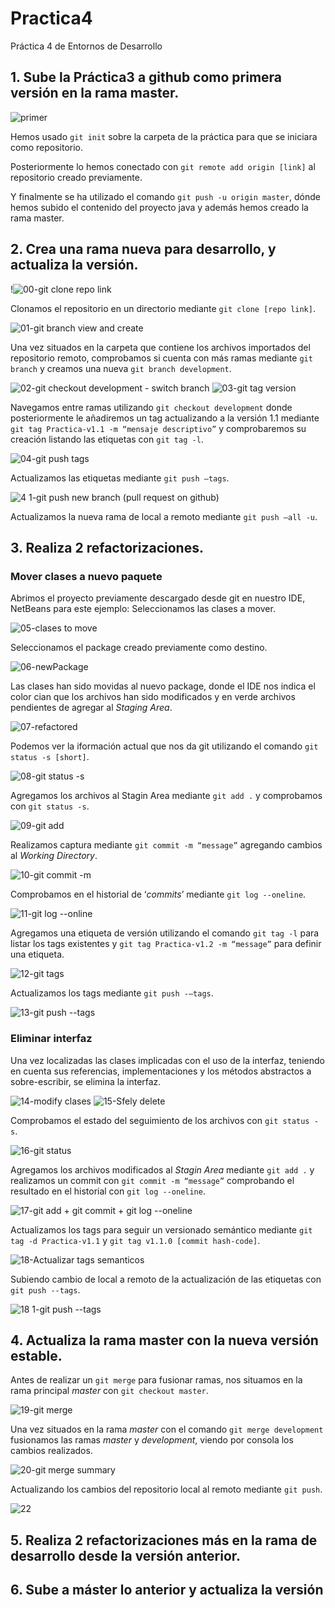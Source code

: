 # Practica4

Práctica 4 de Entornos de Desarrollo 

## 1. Sube la Práctica3 a github como primera versión en la rama master.

![primer](https://user-images.githubusercontent.com/95173613/157343854-e10bc4e4-ec97-4d57-b8df-58190e4b8802.png)

Hemos usado `git init` sobre la carpeta de la práctica para que se iniciara como repositorio.

Posteriormente lo hemos conectado con `git remote add origin [link]` al repositorio creado previamente. 

Y finalmente se ha utilizado el comando `git push -u origin master`, dónde hemos subido el contenido del proyecto java y además hemos creado la rama master.


## 2. Crea una rama nueva para desarrollo, y actualiza la versión.

!![00-git clone repo link](https://user-images.githubusercontent.com/77643882/158163542-120287a1-1ac1-49e3-9e73-9cac77862898.png)

Clonamos el repositorio en un directorio mediante `git clone [repo link]`.

![01-git branch view and create](https://user-images.githubusercontent.com/77643882/158163892-46ae095a-3cf8-485a-8846-6d73caf3dfdc.png)

Una vez situados en la carpeta que contiene los archivos importados del repositorio remoto,
comprobamos si cuenta con más ramas mediante `git branch` y creamos una nueva `git branch development`.

![02-git checkout development - switch branch](https://user-images.githubusercontent.com/77643882/158164201-c20c3e78-d6c3-426c-ad05-5bdb7335dd22.png)
![03-git tag version ](https://user-images.githubusercontent.com/77643882/158164473-28caad85-19fd-47e1-89ab-98c9a9317eb6.png)

Navegamos entre ramas utilizando `git checkout development` donde posteriormente le añadiremos un tag actualizando a la versión 1.1 mediante `git tag Practica-v1.1 -m “mensaje descriptivo”` y comprobaremos su creación listando las etiquetas con `git tag -l`.

![04-git push tags](https://user-images.githubusercontent.com/77643882/158164644-51922b9f-865f-4718-89c9-7ed356ab9152.png)

Actualizamos las etiquetas mediante `git push –tags`.

![4 1-git push new branch (pull request on github)](https://user-images.githubusercontent.com/77643882/158164861-07fc9954-a767-4908-9d07-678e37c64f0e.png)

Actualizamos la nueva rama de local a remoto mediante `git push –all -u`.

## 3. Realiza 2 refactorizaciones.

### Mover clases a nuevo paquete

Abrimos el proyecto previamente descargado desde git en nuestro IDE, NetBeans para este ejemplo:
Seleccionamos las clases a mover.

![05-clases to move](https://user-images.githubusercontent.com/77643882/158165232-995f2254-07f0-4d7a-ad31-fcc331859b11.png)

Seleccionamos el package creado previamente como destino.

![06-newPackage](https://user-images.githubusercontent.com/77643882/158165274-407d5741-8b14-4678-a756-9669e25214ff.png)

Las clases han sido movidas al nuevo package, donde el IDE nos indica el color cian que los archivos han sido modificados y en verde archivos pendientes de agregar al *Staging Area*.

![07-refactored](https://user-images.githubusercontent.com/77643882/158165330-1c52388d-71ee-439b-9f6d-6e8a2fd9a838.png)

Podemos ver la iformación actual que nos da git utilizando el comando `git status -s [short]`.

![08-git status -s](https://user-images.githubusercontent.com/77643882/158165407-60ea091e-185f-4a2c-994c-0df04c7ef9af.png)

Agregamos los archivos al Stagin Area mediante `git add .` y comprobamos con `git status -s`.

![09-git add ](https://user-images.githubusercontent.com/77643882/158165500-3af7f368-938d-4e71-8121-ae15604f1fb1.png)

Realizamos captura mediante `git commit -m “message”` agregando cambios al *Working Directory*.

![10-git commit -m](https://user-images.githubusercontent.com/77643882/158165917-90e273c6-bf93-4e21-88ac-14eb12798360.png)

Comprobamos en el historial de ‘*commits*’ mediante `git log --oneline`.

![11-git log --online](https://user-images.githubusercontent.com/77643882/158166039-459554a0-4b4c-4b8c-8a36-151a039d49fa.png)

Agregamos una etiqueta de versión utilizando el comando `git tag -l` para listar los tags existentes y `git tag Practica-v1.2 -m “message”` para definir una etiqueta.

![12-git tags](https://user-images.githubusercontent.com/77643882/158166135-289d568f-1f11-4ea6-861c-91c3f2ebedb2.png)

Actualizamos los tags mediante `git push -–tags`.

![13-git push --tags](https://user-images.githubusercontent.com/77643882/158166221-38313ea5-5558-4e81-9839-7ff03724b052.png)

### Eliminar interfaz

Una vez localizadas las clases implicadas con el uso de la interfaz, teniendo en cuenta sus referencias, implementaciones y los métodos abstractos a sobre-escribir, se elimina la interfaz.

![14-modify clases](https://user-images.githubusercontent.com/77643882/158166659-683c3827-1de9-4ef7-b6c4-3b32ce98993c.png)
![15-Sfely delete](https://user-images.githubusercontent.com/77643882/158166678-9c297466-f789-48b4-816f-6e77f46ed627.png)

Comprobamos el estado del seguimiento de los archivos con `git status -s`.

![16-git status](https://user-images.githubusercontent.com/77643882/158166889-48338955-c957-40f3-9976-ceb81aaf88d8.png)

Agregamos los archivos modificados al *Stagin Area* mediante `git add .` y realizamos un commit con `git commit -m “message”` comprobando el resultado en el historial con `git log --oneline`.

![17-git add  + git commit + git log --oneline](https://user-images.githubusercontent.com/77643882/158167047-a2c44ef0-6e01-470a-bb47-ce1a26a462bb.png)

Actualizamos los tags para seguir un versionado semántico mediante `git tag -d Practica-v1.1` y `git tag v1.1.0 [commit hash-code]`.

![18-Actualizar tags semanticos](https://user-images.githubusercontent.com/77643882/158167417-d5c8e97d-6706-4fb9-bd7c-3dd4b70cbbca.png)

Subiendo cambio de local a remoto de la actualización de las etiquetas con `git push --tags`.

![18 1-git push --tags](https://user-images.githubusercontent.com/77643882/158167489-3047a013-ec5b-4bb3-bb62-cd04b3f8f457.png)

## 4. Actualiza la rama master con la nueva versión estable.

Antes de realizar un `git merge` para fusionar ramas, nos situamos en la rama principal *master* con `git checkout master`.

![19-git merge](https://user-images.githubusercontent.com/77643882/158167835-8cac8f78-3a1e-4b72-8edf-50ac389c31cf.png)

Una vez situados en la rama *master* con el comando `git merge development` fusionamos las ramas *master* y *development*, viendo por consola los cambios realizados.

![20-git merge summary](https://user-images.githubusercontent.com/77643882/158167947-e7514c57-720b-49e5-8d5e-58e16cd38188.png)

Actualizando los cambios del repositorio local al remoto mediante `git push`.

![22](https://user-images.githubusercontent.com/77643882/158168402-1c9baed8-7d44-4a9d-a5b2-bda163c0ba22.png)

## 5. Realiza 2 refactorizaciones más en la rama de desarrollo desde la versión anterior.


## 6. Sube a máster lo anterior y actualiza la versión
